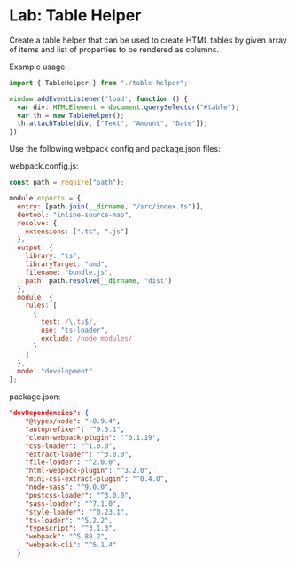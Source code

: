 # Lab: Table Helper

Create a table helper that can be used to create HTML tables by given array of items and list of properties to be rendered as columns.

Example usage:

```typescript
import { TableHelper } from "./table-helper";

window.addEventListener('load', function () {
  var div: HTMLElement = document.querySelector("#table");
  var th = new TableHelper();
  th.attachTable(div, ["Text", "Amount", "Date"]);
})
```

Use the following webpack config and package.json files:

webpack.config.js:

```javascript
const path = require("path");

module.exports = {
  entry: [path.join(__dirname, "/src/index.ts")],
  devtool: "inline-source-map",
  resolve: {
    extensions: [".ts", ".js"]
  },
  output: {
    library: "ts",
    libraryTarget: "umd",
    filename: "bundle.js",
    path: path.resolve(__dirname, "dist")
  },
  module: {
    rules: [
      {
        test: /\.ts$/,
        use: "ts-loader",
        exclude: /node_modules/
      }
    ]
  },
  mode: "development"
};
```

package.json:

```json
"devDependencies": {
    "@types/node": "~8.9.4",
    "autoprefixer": "^9.3.1",
    "clean-webpack-plugin": "^0.1.19",
    "css-loader": "^1.0.0",
    "extract-loader": "^3.0.0",
    "file-loader": "^2.0.0",
    "html-webpack-plugin": "^3.2.0",
    "mini-css-extract-plugin": "^0.4.0",
    "node-sass": "^9.0.0",
    "postcss-loader": "^3.0.0",
    "sass-loader": "^7.1.0",
    "style-loader": "^0.23.1",
    "ts-loader": "^5.2.2",
    "typescript": "^3.1.3",
    "webpack": "^5.88.2",
    "webpack-cli": "^5.1.4"
  }
```